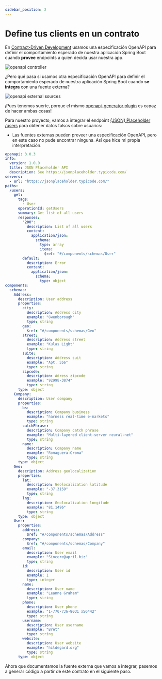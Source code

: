 ```yaml
---
sidebar_position: 2
---
```


# Define tus clients en un contrato

En [Contract-Driven Development](/category/contract-driven-development) usamos una especificación OpenAPI para definir el comportamiento esperado de nuestra aplicación Spring Boot cuando **provee** endpoints a quien decida usar nuestra app.

<div>
  <img src={require('@site/static/img/integration-layer/openapi-controller.png').default} alt="openapi controller" />
</div>

¿Pero qué pasa si usamos otra especificación OpenAPI para definir el comportamiento esperado de nuestra aplicación Spring Boot cuando **se integra** con una fuente externa?

<div>
  <img src={require('@site/static/img/integration-layer/openapi-external-sources.png').default} alt="openapi external sources" />
</div>

¡Pues tenemos suerte, porque el mismo [openapi-generator plugin](https://github.com/OpenAPITools/openapi-generator) es capaz de hacer ambas cosas!

Para nuestro proyecto, vamos a integrar el endpoint [\{JSON\} Placeholder /users](https://jsonplaceholder.typicode.com/users) para obtener datos falsos sobre usuarios:

- Las fuentes externas pueden proveer una especificación OpenAPI, pero en este caso no pude encontrar ninguna. Así que hice mi propia interpretación.

```yaml
openapi: 3.0.3
info:
  version: 1.0.0
  title: JSON Placeholder API
  description: See https://jsonplaceholder.typicode.com/
servers:
  - url: "https://jsonplaceholder.typicode.com/"
paths:
  /users:
    get:
      tags:
        - User
      operationId: getUsers
      summary: Get list of all users
      responses:
        "200":
          description: List of all users
          content:
            application/json:
              schema:
                type: array
                items:
                  $ref: "#/components/schemas/User"
        default:
          description: Error
          content:
            application/json:
              schema:
                type: object
components:
  schemas:
    Address:
      description: User address
      properties:
        city:
          description: Address city
          example: "Gwenborough"
          type: string
        geo:
          $ref: "#/components/schemas/Geo"
        street:
          description: Address street
          example: "Kulas Light"
          type: string
        suite:
          description: Address suit
          example: "Apt. 556"
          type: string
        zipcode:
          description: Adress zipcode
          example: "92998-3874"
          type: string
      type: object
    Company:
      description: User company
      properties:
        bs:
          description: Company business
          example: "harness real-time e-markets"
          type: string
        catchPhrase:
          description: Company catch phrase
          example: "Multi-layered client-server neural-net"
          type: string
        name:
          description: Company name
          example: "Romaguera-Crona"
          type: string
      type: object
    Geo:
      description: Address geolocalization
      properties:
        lat:
          description: Geolocalization latitude
          example: "-37.3159"
          type: string
        lng:
          description: Geolocalization longitude
          example: "81.1496"
          type: string
      type: object
    User:
      properties:
        address:
          $ref: "#/components/schemas/Address"
        company:
          $ref: "#/components/schemas/Company"
        email:
          description: User email
          example: "Sincere@april.biz"
          type: string
        id:
          description: User id
          example: 1
          type: integer
        name:
          description: User name
          example: "Leanne Graham"
          type: string
        phone:
          description: User phone
          example: "1-770-736-8031 x56442"
          type: string
        username:
          description: User username
          example: "Bret"
          type: string
        website:
          description: User website
          example: "hildegard.org"
          type: string
      type: object
```

Ahora que documentamos la fuente externa que vamos a integrar, pasemos a generar código a partir de este contrato en el siguiente paso.
